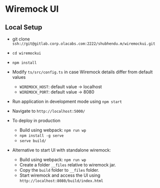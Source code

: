 # Wiremock UI

## Local Setup

- git clone `ssh://git@gitlab.corp.olacabs.com:2222/shubhendu.m/wiremockui.git`
- `cd wiremockui`
- `npm install`
- Modify `ts/src/config.ts` in case Wiremock details differ from default values
  - `WIREMOCK_HOST`: default value -> localhost
  - `WIREMOCK_PORT`: default value -> 8080
- Run application in development mode using `npm start`
- Navigate to `http://localhost:5000/`
- To deploy in production

  - Build using webpack: `npm run wp`
  - `npm install -g serve`
  - `serve build/`

- Alternative to start UI with standalone wiremock:
  - Build using webpack: `npm run wp`
  - Create a folder `__files` relative to wiremock jar.
  - Copy the `build` folder to `__files` folder.
  - Start wiremock and access the UI using `http://localhost:8080/build/index.html`
